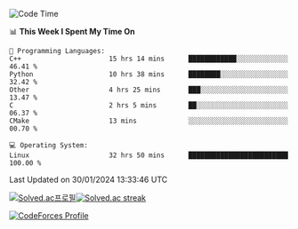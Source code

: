 
<!--START_SECTION:waka-->
![Code Time](http://img.shields.io/badge/Code%20Time-3%2C219%20hrs%2019%20mins-blue)

📊 **This Week I Spent My Time On** 

```text
💬 Programming Languages: 
C++                      15 hrs 14 mins      ████████████░░░░░░░░░░░░░   46.41 % 
Python                   10 hrs 38 mins      ████████░░░░░░░░░░░░░░░░░   32.42 % 
Other                    4 hrs 25 mins       ███░░░░░░░░░░░░░░░░░░░░░░   13.47 % 
C                        2 hrs 5 mins        ██░░░░░░░░░░░░░░░░░░░░░░░   06.37 % 
CMake                    13 mins             ░░░░░░░░░░░░░░░░░░░░░░░░░   00.70 % 

💻 Operating System: 
Linux                    32 hrs 50 mins      █████████████████████████   100.00 % 
```


 Last Updated on 30/01/2024 13:33:46 UTC
<!--END_SECTION:waka-->


[![Solved.ac프로필](http://mazassumnida.wtf/api/generate_badge?boj=hckim96)](https://solved.ac/hckim96)[![Solved.ac streak](http://mazandi.herokuapp.com/api?handle=hckim96&theme=dark)](https://solved.ac/hckim96)


[![CodeForces Profile](https://cf.leed.at?id=hckim96)](https://codeforces.com/profile/hckim96)

